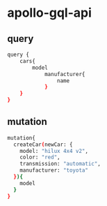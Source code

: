 # apollo-gql-api

## query

```bash
query {
	cars{
   		model
    		manufacturer{
      			name
    		}
  	}
}
```

## mutation

```bash
mutation{
  createCar(newCar: {
    model: "hilux 4x4 v2",
    color: "red",
    transmission: "automatic",
    manufacturer: "toyota"
  }){
    model
  }
}
```
